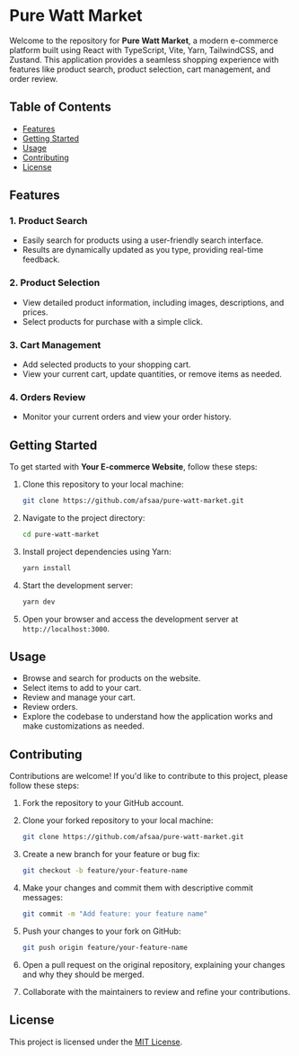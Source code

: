 # Pure Watt Market

Welcome to the repository for **Pure Watt Market**, a modern e-commerce platform built using React with TypeScript, Vite, Yarn, TailwindCSS, and Zustand. This application provides a seamless shopping experience with features like product search, product selection, cart management, and order review.

## Table of Contents

- [Features](#features)
- [Getting Started](#getting-started)
- [Usage](#usage)
- [Contributing](#contributing)
- [License](#license)

## Features

### 1. Product Search

- Easily search for products using a user-friendly search interface.
- Results are dynamically updated as you type, providing real-time feedback.

### 2. Product Selection

- View detailed product information, including images, descriptions, and prices.
- Select products for purchase with a simple click.

### 3. Cart Management

- Add selected products to your shopping cart.
- View your current cart, update quantities, or remove items as needed.

### 4. Orders Review

- Monitor your current orders and view your order history.

## Getting Started

To get started with **Your E-commerce Website**, follow these steps:

1. Clone this repository to your local machine:

   ```bash
   git clone https://github.com/afsaa/pure-watt-market.git
   ```

2. Navigate to the project directory:

   ```bash
   cd pure-watt-market
   ```

3. Install project dependencies using Yarn:

   ```bash
   yarn install
   ```

4. Start the development server:

   ```bash
   yarn dev
   ```

5. Open your browser and access the development server at `http://localhost:3000`.

## Usage

- Browse and search for products on the website.
- Select items to add to your cart.
- Review and manage your cart.
- Review orders.
- Explore the codebase to understand how the application works and make customizations as needed.

## Contributing

Contributions are welcome! If you'd like to contribute to this project, please follow these steps:

1. Fork the repository to your GitHub account.

2. Clone your forked repository to your local machine:

   ```bash
   git clone https://github.com/afsaa/pure-watt-market.git
   ```

3. Create a new branch for your feature or bug fix:

   ```bash
   git checkout -b feature/your-feature-name
   ```

4. Make your changes and commit them with descriptive commit messages:

   ```bash
   git commit -m "Add feature: your feature name"
   ```

5. Push your changes to your fork on GitHub:

   ```bash
   git push origin feature/your-feature-name
   ```

6. Open a pull request on the original repository, explaining your changes and why they should be merged.

7. Collaborate with the maintainers to review and refine your contributions.

## License

This project is licensed under the [MIT License](LICENSE).
